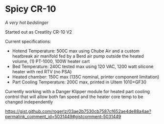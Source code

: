 # Spicy CR-10

_A very hot bedslinger_

Started out as Creatlity CR-10 V2

Current specifications:

- Hotend Temperature: 500C max using Chube Air and a custom heatbreak air manifold fed by a Berd air pump outside the heated volume, (1) PT-1000, 100W heater cart
- Bed Temperature: 240C tested max using 120 VAC, 1200 watt silicone heater with red RTV (no PSA)
- Heated chamber: 150C max (135C nominal, printer component limitation)
- Part Cooling Temperature: 200C max, printed in Ultem 1010+GF30
  
Currently working with a Danger Klipper module for heated part cooling control that will allow both fan speed and the heater core temp to be changed independently


https://gist.github.com/rogerlz/03ae2b7530cb7587cf652ae4de88a4ae?permalink_comment_id=5031449#gistcomment-5031449
